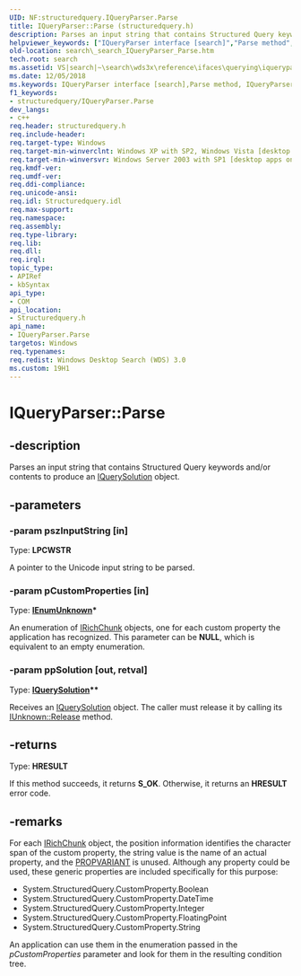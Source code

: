 ```yaml
---
UID: NF:structuredquery.IQueryParser.Parse
title: IQueryParser::Parse (structuredquery.h)
description: Parses an input string that contains Structured Query keywords and/or contents to produce an IQuerySolution object.
helpviewer_keywords: ["IQueryParser interface [search]","Parse method","IQueryParser.Parse","IQueryParser::Parse","Parse","Parse method [search]","Parse method [search]","IQueryParser interface","_search_IQueryParser_Parse","search._search_IQueryParser_Parse","structuredquery/IQueryParser::Parse"]
old-location: search\_search_IQueryParser_Parse.htm
tech.root: search
ms.assetid: VS|search|~\search\wds3x\reference\ifaces\querying\iqueryparser\parse.htm
ms.date: 12/05/2018
ms.keywords: IQueryParser interface [search],Parse method, IQueryParser.Parse, IQueryParser::Parse, Parse, Parse method [search], Parse method [search],IQueryParser interface, _search_IQueryParser_Parse, search._search_IQueryParser_Parse, structuredquery/IQueryParser::Parse
f1_keywords:
- structuredquery/IQueryParser.Parse
dev_langs:
- c++
req.header: structuredquery.h
req.include-header: 
req.target-type: Windows
req.target-min-winverclnt: Windows XP with SP2, Windows Vista [desktop apps only]
req.target-min-winversvr: Windows Server 2003 with SP1 [desktop apps only]
req.kmdf-ver: 
req.umdf-ver: 
req.ddi-compliance: 
req.unicode-ansi: 
req.idl: Structuredquery.idl
req.max-support: 
req.namespace: 
req.assembly: 
req.type-library: 
req.lib: 
req.dll: 
req.irql: 
topic_type:
- APIRef
- kbSyntax
api_type:
- COM
api_location:
- Structuredquery.h
api_name:
- IQueryParser.Parse
targetos: Windows
req.typenames: 
req.redist: Windows Desktop Search (WDS) 3.0
ms.custom: 19H1
---
```


# IQueryParser::Parse


## -description


Parses an input string that contains Structured Query keywords and/or contents to produce an <a href="https://docs.microsoft.com/windows/desktop/api/structuredquery/nn-structuredquery-iquerysolution">IQuerySolution</a> object.


## -parameters




### -param pszInputString [in]

Type: <b>LPCWSTR</b>

A pointer to the Unicode input string to be parsed.
        


### -param pCustomProperties [in]

Type: <b><a href="https://docs.microsoft.com/windows/desktop/api/objidl/nn-objidl-ienumunknown">IEnumUnknown</a>*</b>

An enumeration of <a href="https://docs.microsoft.com/windows/desktop/api/structuredquerycondition/nn-structuredquerycondition-irichchunk">IRichChunk</a> objects, one for each custom property the application has recognized. This parameter can be <b>NULL</b>, which is equivalent to an empty enumeration.
        


### -param ppSolution [out, retval]

Type: <b><a href="https://docs.microsoft.com/windows/desktop/api/structuredquery/nn-structuredquery-iquerysolution">IQuerySolution</a>**</b>

Receives an <a href="https://docs.microsoft.com/windows/desktop/api/structuredquery/nn-structuredquery-iquerysolution">IQuerySolution</a> object. The caller must release it by calling its <a href="https://docs.microsoft.com/windows/desktop/api/unknwn/nf-unknwn-iunknown-release">IUnknown::Release</a> method.


## -returns



Type: <b>HRESULT</b>

If this method succeeds, it returns <b xmlns:loc="http://microsoft.com/wdcml/l10n">S_OK</b>. Otherwise, it returns an <b xmlns:loc="http://microsoft.com/wdcml/l10n">HRESULT</b> error code.




## -remarks



For each <a href="https://docs.microsoft.com/windows/desktop/api/structuredquerycondition/nn-structuredquerycondition-irichchunk">IRichChunk</a> object, the position information identifies the character span of the custom property, the string value is the name of an actual property, and the <a href="https://docs.microsoft.com/windows/desktop/api/propidl/ns-propidl-propvariant">PROPVARIANT</a> is unused. Although any property could be used, these generic properties are included specifically for this purpose:
        

<ul>
<li>System.StructuredQuery.CustomProperty.Boolean</li>
<li>System.StructuredQuery.CustomProperty.DateTime</li>
<li>System.StructuredQuery.CustomProperty.Integer</li>
<li>System.StructuredQuery.CustomProperty.FloatingPoint</li>
<li>System.StructuredQuery.CustomProperty.String</li>
</ul>
An application can use them in the enumeration passed in the <i>pCustomProperties</i> parameter and look for them in the resulting condition tree.
      



